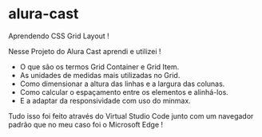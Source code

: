 # alura-cast
Aprendendo CSS Grid Layout !

Nesse Projeto do Alura Cast aprendi e utilizei !

- O que são os termos Grid Container e Grid Item.
- As unidades de medidas mais utilizadas no Grid.
- Como dimensionar a altura das linhas e a largura das colunas.
- Como calcular o espaçamento entre os elementos e alinhá-los.
- E a adaptar da responsividade com uso do minmax.

Tudo isso foi feito através do Virtual Studio Code junto com um navegador padrão que no meu caso foi o Microsoft Edge !
